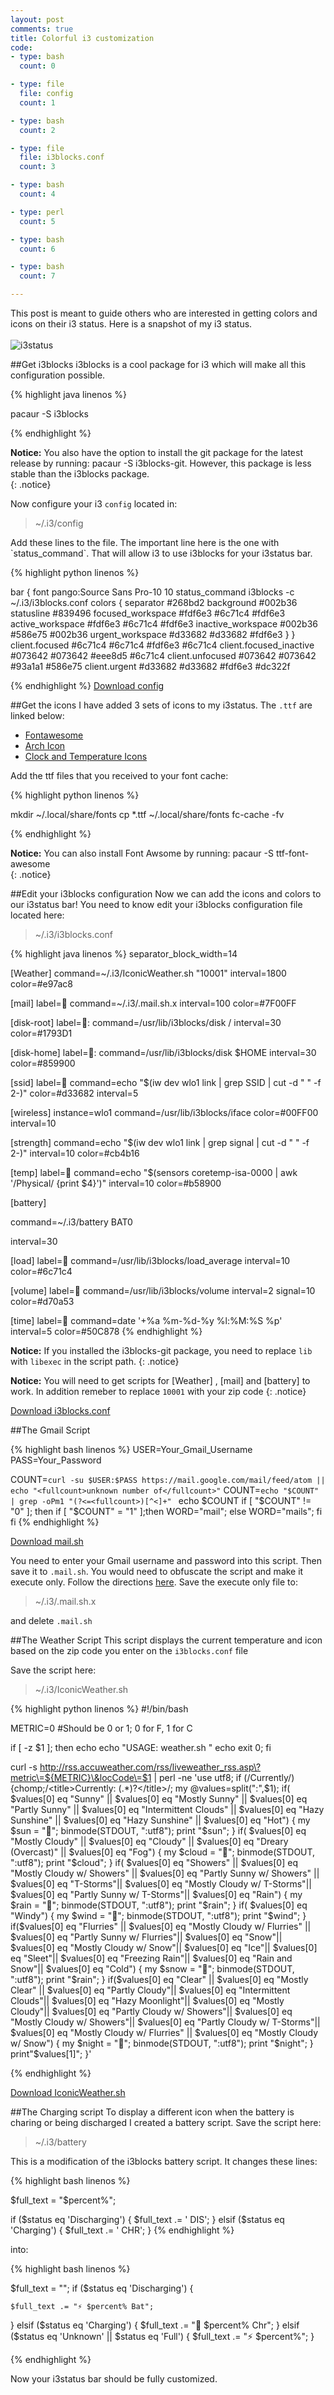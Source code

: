```yaml
---
layout: post
comments: true
title: Colorful i3 customization
code:
- type: bash
  count: 0

- type: file
  file: config	
  count: 1

- type: bash
  count: 2

- type: file
  file:	i3blocks.conf
  count: 3

- type: bash
  count: 4

- type: perl
  count: 5

- type: bash
  count: 6

- type: bash
  count: 7

---
```

This post is meant to guide others who are interested in getting colors and
icons on their i3 status. Here is a snapshot of my i3 status.
<br>
<br>
<img src="/images/i3status.png" alt="i3status"/>

##Get i3blocks
i3blocks is a cool package for i3 which will make all this configuration
possible. 

{% highlight java linenos %}

pacaur -S i3blocks

{% endhighlight %}

<i class="fa fa-warning"></i>  **Notice:** You also have the option to install the git package for the latest release by running: pacaur -S i3blocks-git. However, this package is less stable than the i3blocks package.   
{: .notice}

Now configure your i3 `config` located in:

<blockquote>
~/.i3/config
</blockquote>
Add these lines to the file. The important line here is the one with
`status_command`. That will allow i3 to use
i3blocks for your i3status bar.

{% highlight python linenos %}

bar {
 	font pango:Source Sans Pro-10 10
	status_command i3blocks -c ~/.i3/i3blocks.conf
  colors {
    separator #268bd2
    background #002b36
    statusline #839496
    focused_workspace #fdf6e3 #6c71c4 #fdf6e3
    active_workspace #fdf6e3 #6c71c4 #fdf6e3
    inactive_workspace #002b36 #586e75 #002b36
    urgent_workspace #d33682 #d33682 #fdf6e3
  }
}
client.focused #6c71c4 #6c71c4 #fdf6e3 #6c71c4
client.focused_inactive #073642 #073642 #eee8d5 #6c71c4
client.unfocused #073642 #073642 #93a1a1 #586e75
client.urgent #d33682 #d33682 #fdf6e3 #dc322f

{% endhighlight %}
<a href="/resources/config" download="config"><i class= "fa fa-download fa-fw"></i> Download config</a><br>

##Get the icons
I have added 3 sets of icons to my i3status. The `.ttf` are linked below: 

<ul>
	<li><a href="/resources/fontawesome-webfont.ttf" download="fontawesome-webfont.ttf"><i class= "fa fa-download fa-fw"></i>   Fontawesome</a></li>
	<li><a href="/resources/AIcons.ttf" download="AIcons.ttf"><i class= "fa fa-download fa-fw"></i>   Arch Icon</a></li>
	<li><a href="/resources/icons.ttf" download="icons.ttf"><i class= "fa fa-download fa-fw"></i>   Clock and Temperature Icons</a></li>
</ul>


Add the ttf files that you received to your font cache:

{% highlight python linenos %}

mkdir ~/.local/share/fonts
cp *.ttf ~/.local/share/fonts
fc-cache -fv

{% endhighlight %}

<i class="fa fa-warning"></i>  **Notice:** You can also install Font Awsome by running: pacaur -S ttf-font-awesome  
{: .notice}

##Edit your i3blocks configuration
Now we can add the icons and colors to our i3status bar! You need to know edit
your i3blocks configuration file located here:

<blockquote>
~/.i3/i3blocks.conf
</blockquote>

{% highlight java linenos %}
separator_block_width=14

[Weather]
command=~/.i3/IconicWeather.sh "10001"
interval=1800
color=#e97ac8


[mail]
label= 
command=~/.i3/.mail.sh.x
interval=100
color=#7F00FF 

[disk-root]
label=:
command=/usr/lib/i3blocks/disk /
interval=30
color=#1793D1


[disk-home]
label=:
command=/usr/lib/i3blocks/disk $HOME
interval=30
color=#859900

[ssid]
label=
command=echo "$(iw dev wlo1 link | grep SSID | cut -d " " -f 2-)"
color=#d33682
interval=5



[wireless]
instance=wlo1
command=/usr/lib/i3blocks/iface
color=#00FF00
interval=10

[strength]
command=echo "$(iw dev wlo1 link | grep signal | cut -d " " -f 2-)"
interval=10
color=#cb4b16

[temp]
label=
command=echo "$(sensors coretemp-isa-0000 | awk '/Physical/ {print $4}')"
interval=10
color=#b58900

[battery]

command=~/.i3/battery BAT0

interval=30

[load]
label= 
command=/usr/lib/i3blocks/load_average
interval=10
color=#6c71c4


[volume]
label=
command=/usr/lib/i3blocks/volume
interval=2
signal=10
color=#d70a53


[time]
label=
command=date '+%a %m-%d-%y %l:%M:%S %p'
interval=5
color=#50C878
{% endhighlight %}

<i class="fa fa-warning"></i>  **Notice:** If you installed the i3blocks-git package, you need to replace `lib` with `libexec` in the script path.
{: .notice}

<i class="fa fa-warning"></i>  **Notice:** You will need to get scripts for
[Weather] , [mail] and [battery] to work. In addition remeber to replace `10001` with your
zip code
{: .notice}

<a href="/resources/i3blocks.conf" download="i3blocks.conf"><i class= "fa fa-download fa-fw"></i> Download i3blocks.conf</a><br>

##The Gmail Script

{% highlight bash linenos %}
USER=Your_Gmail_Username
PASS=Your_Password
  
COUNT=`curl -su $USER:$PASS https://mail.google.com/mail/feed/atom || echo "<fullcount>unknown number of</fullcount>"`
COUNT=`echo "$COUNT" | grep -oPm1 "(?<=<fullcount>)[^<]+" `
echo $COUNT
if [ "$COUNT" != "0" ]; then
   if [ "$COUNT" = "1" ];then
      WORD="mail";
   else
      WORD="mails";
   fi
fi
{% endhighlight %}

<a href="/resources/mail.sh" download="mail.sh"><i class= "fa fa-download fa-fw"></i> Download mail.sh</a><br>

You need to enter your Gmail username and password into this script. Then save
it to `.mail.sh`. You would need to obfuscate the script and make it execute
only. Follow the directions <a
href="http://kumarcode.com/Making-My-Gmail-Script-Execute-Only/">here</a>. Save
the execute only file to:
<blockquote>
~/.i3/.mail.sh.x
</blockquote>

and delete `.mail.sh`

##The Weather Script
This script displays the current temperature and icon based on the zip code you
enter on the `i3blocks.conf` file

Save the script here:
<blockquote>
~/.i3/IconicWeather.sh
</blockquote>

{% highlight python linenos %}
#!/bin/bash 

METRIC=0 #Should be 0 or 1; 0 for F, 1 for C
 
if [ -z $1 ]; then
echo
echo "USAGE: weather.sh <locationcode>"
echo
exit 0;
fi
 
curl -s http://rss.accuweather.com/rss/liveweather_rss.asp\?metric\=${METRIC}\&locCode\=$1 | perl -ne 'use utf8; if (/Currently/) {chomp;/\<title\>Currently: (.*)?\<\/title\>/; my @values=split(":",$1); if( $values[0] eq "Sunny" || $values[0] eq "Mostly Sunny" || $values[0] eq "Partly Sunny" || $values[0] eq "Intermittent Clouds" || $values[0] eq "Hazy Sunshine" || $values[0] eq "Hazy Sunshine" || $values[0] eq "Hot") 
{
my $sun = "";
binmode(STDOUT, ":utf8");
print "$sun";
}
if( $values[0] eq "Mostly Cloudy" || $values[0] eq "Cloudy" || $values[0] eq "Dreary (Overcast)" || $values[0] eq "Fog")
{
my $cloud = "";
binmode(STDOUT, ":utf8");
print "$cloud";
}
if( $values[0] eq "Showers" || $values[0] eq "Mostly Cloudy w/ Showers" || $values[0] eq "Partly Sunny w/ Showers" || $values[0] eq "T-Storms"|| $values[0] eq "Mostly Cloudy w/ T-Storms"|| $values[0] eq "Partly Sunny w/ T-Storms"|| $values[0] eq "Rain")
{
my $rain = "";
binmode(STDOUT, ":utf8");
print "$rain";
}
if( $values[0] eq "Windy")
{
my $wind = "";
binmode(STDOUT, ":utf8");
print "$wind";
} 
if($values[0] eq "Flurries" || $values[0] eq "Mostly Cloudy w/ Flurries" || $values[0] eq "Partly Sunny w/ Flurries"|| $values[0] eq "Snow"|| $values[0] eq "Mostly Cloudy w/ Snow"|| $values[0] eq "Ice"|| $values[0] eq "Sleet"|| $values[0] eq "Freezing Rain"|| $values[0] eq "Rain and Snow"|| $values[0] eq "Cold")
{
my $snow = "";
binmode(STDOUT, ":utf8");
print "$rain";
}
if($values[0] eq "Clear" || $values[0] eq "Mostly Clear" || $values[0] eq "Partly Cloudy"|| $values[0] eq "Intermittent Clouds"|| $values[0] eq "Hazy Moonlight"|| $values[0] eq "Mostly Cloudy"|| $values[0] eq "Partly Cloudy w/ Showers"|| $values[0] eq "Mostly Cloudy w/ Showers"|| $values[0] eq "Partly Cloudy w/ T-Storms"|| $values[0] eq "Mostly Cloudy w/ Flurries" || $values[0] eq "Mostly Cloudy w/ Snow")
{
my $night = "";
binmode(STDOUT, ":utf8");
print "$night";
}
print"$values[1]"; }'


{% endhighlight %}

<a href="/resources/IconicWeather.sh" download="IconicWeather.sh"><i class= "fa fa-download fa-fw"></i> Download IconicWeather.sh </a><br>


##The Charging script
To display a different icon when the battery is charing or being discharged I
created a battery script.
Save the script here:
<blockquote>
~/.i3/battery
</blockquote>

This is a modification of the i3blocks battery script. It changes these lines:

{% highlight bash linenos %}

$full_text = "$percent%";

if ($status eq 'Discharging') {
	$full_text .= ' DIS';
} elsif ($status eq 'Charging') {
	$full_text .= ' CHR';
}
{% endhighlight %}

into:

{% highlight bash linenos %}

$full_text = "";
if ($status eq 'Discharging') {
    
	$full_text .= "⚡ $percent% Bat";
} elsif ($status eq 'Charging') {
	$full_text .= " $percent% Chr";
}
 elsif ($status eq 'Unknown' || $status eq 'Full') {
	$full_text .= "⚡ $percent%";
}


{% endhighlight %}


Now your i3status bar should be fully customized. 













